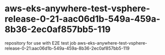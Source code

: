 # aws-eks-anywhere-test-vsphere-release-0-21-aac06d1b-549a-459a-8b36-2ec0af857bb5-119
repository for use with E2E test job aws-eks-anywhere-test-vsphere-release-0-21:aac06d1b-549a-459a-8b36-2ec0af857bb5-119
